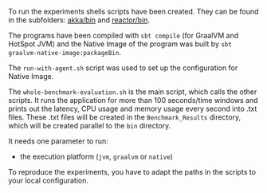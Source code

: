 To run the experiments shells scripts have been created. 
They can be found in the subfolders: [akka/bin](akka/bin) and [reactor/bin](reactor/bin).

The programs have been compiled with `sbt compile` (for GraalVM and HotSpot JVM) and the Native Image of the program was built by `sbt graalvm-native-image:packageBin`.

The `run-with-agent.sh` script was used to set up the configuration for Native Image.

The `whole-benchmark-evaluation.sh` is the main script, which calls the other scripts. It runs the application for more than 100 seconds/time windows and prints out the latency, CPU usage and memory usage every second into .txt files. These .txt files will be created in the `Benchmark_Results` directory, which will be created parallel to the `bin` directory.

It needs one parameter to run:
* the execution platform (`jvm`, `graalvm` or `native`)


To reproduce the experiments, you have to adapt the paths in the scripts to your local configuration.


